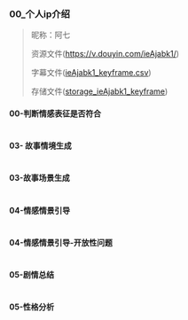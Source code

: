  

### 00_个人ip介绍

> 昵称：阿七
> 
> 资源文件(https://v.douyin.com/ieAjabk1/)
> 
> 字幕文件([ieAjabk1_keyframe.csv](..%2Fcsv%2FieAjabk1_keyframe.csv))
>
> 存储文件([storage_ieAjabk1_keyframe](..%2Fextract_storage%2F%E9%98%BF%E4%B8%83%2Fstorage_ieAjabk1_keyframe))

#### 00-判断情感表征是否符合
```text
```

#### 03- 故事情境生成
```text
```

#### 03-故事场景生成
```text
```

#### 04-情感情景引导
```text

```

#### 04-情感情景引导-开放性问题
```text
```


#### 05-剧情总结
```text
```

#### 05-性格分析
```text
```

```text

```
